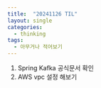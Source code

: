 ```yaml
---
title:  "20241126 TIL"
layout: single
categories:
  - thinking
tags:
  - 아무거나 적어보기
---
```


1. Spring Kafka 공식문서 확인
2. AWS vpc 설정 해보기